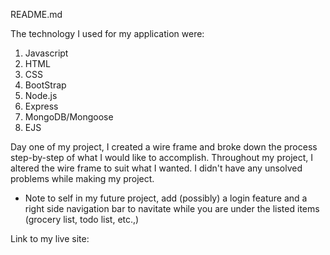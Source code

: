 README.md

The technology I used for my application were:

1. Javascript
2. HTML
3. CSS
4. BootStrap
5. Node.js
6. Express
7. MongoDB/Mongoose
8. EJS

Day one of my project, I created a wire frame and broke down the process step-by-step of what I would like to accomplish. Throughout my project, I altered the wire frame to suit what I wanted. I didn't have any unsolved problems while making my project.

- Note to self in my future project, add (possibly) a login feature and a right side navigation bar to navitate while you are under the listed items (grocery list, todo list, etc.,)

Link to my live site:
